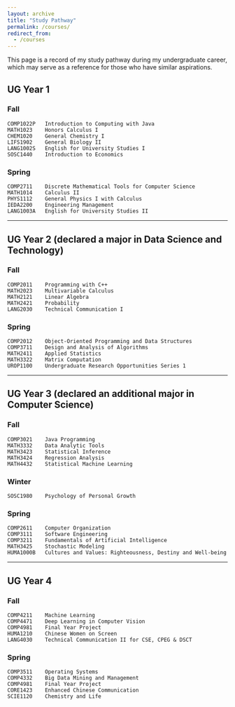 ```yaml
---
layout: archive
title: "Study Pathway"
permalink: /courses/
redirect_from:
  - /courses
---
```


This page is a record of my study pathway during my undergraduate career, which may serve as a reference for those who have similar aspirations.

## UG Year 1    
### Fall
```angular2html
COMP1022P   Introduction to Computing with Java
MATH1023    Honors Calculus I
CHEM1020    General Chemistry I
LIFS1902    General Biology II
LANG1002S   English for University Studies I
SOSC1440    Introduction to Economics
```
### Spring
```angular2html
COMP2711    Discrete Mathematical Tools for Computer Science
MATH1014    Calculus II
PHYS1112    General Physics I with Calculus
IEDA2200    Engineering Management
LANG1003A   English for University Studies II
```
---
## UG Year 2 (declared a major in Data Science and Technology)
### Fall
```angular2html
COMP2011    Programming with C++
MATH2023    Multivariable Calculus
MATH2121    Linear Algebra
MATH2421    Probability
LANG2030    Technical Communication I
```
### Spring
```angular2html
COMP2012    Object-Oriented Programming and Data Structures
COMP3711    Design and Analysis of Algorithms
MATH2411    Applied Statistics
MATH3322    Matrix Computation
UROP1100    Undergraduate Research Opportunities Series 1
```
---
## UG Year 3 (declared an additional major in Computer Science)
### Fall 
```angular2html
COMP3021    Java Programming
MATH3332    Data Analytic Tools
MATH3423    Statistical Inference
MATH3424    Regression Analysis
MATH4432    Statistical Machine Learning
```
### Winter
```angular2html
SOSC1980    Psychology of Personal Growth
```
### Spring
```angular2html
COMP2611    Computer Organization
COMP3111    Software Engineering
COMP3211    Fundamentals of Artificial Intelligence
MATH3425    Stochastic Modeling
HUMA1000B   Cultures and Values: Righteousness, Destiny and Well-being
```
---
## UG Year 4
### Fall 
```angular2html
COMP4211    Machine Learning
COMP4471    Deep Learning in Computer Vision
COMP4981    Final Year Project
HUMA1210    Chinese Women on Screen
LANG4030    Technical Communication II for CSE, CPEG & DSCT
```
### Spring
```angular2html
COMP3511    Operating Systems
COMP4332    Big Data Mining and Management
COMP4981    Final Year Project
CORE1423    Enhanced Chinese Communication
SCIE1120    Chemistry and Life
```